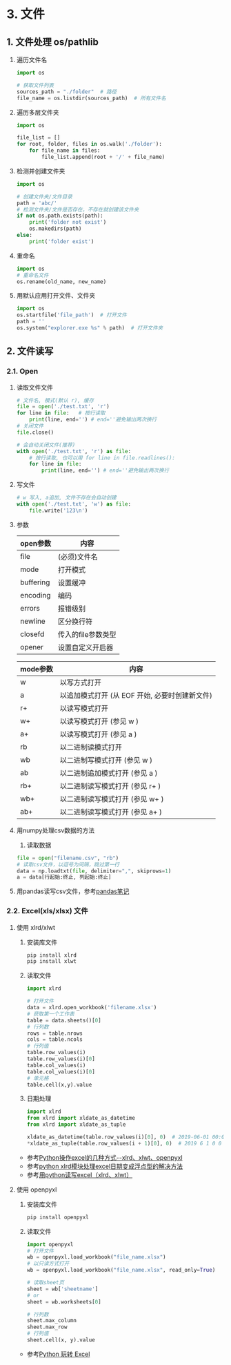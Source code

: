 # 3. 文件

## 1. 文件处理 os/pathlib

1. 遍历文件名

    ```python
    import os

    # 获取文件列表
    sources_path = "./folder"  # 路径
    file_name = os.listdir(sources_path)  # 所有文件名
    ```

2. 遍历多层文件夹

    ```python
    import os

    file_list = []
    for root, folder, files in os.walk('./folder'):
        for file_name in files:
            file_list.append(root + '/' + file_name)
    ```

3. 检测并创建文件夹

    ```python
    import os

    # 创建文件夹/文件目录
    path = 'abc/'
    # 检测文件夹/文件是否存在，不存在就创建该文件夹
    if not os.path.exists(path):
        print('folder not exist')
        os.makedirs(path)
    else:
        print('folder exist')
    ```

4. 重命名

    ```python
    import os
    # 重命名文件
    os.rename(old_name, new_name)
    ```

5. 用默认应用打开文件、文件夹

    ```python
    import os
    os.startfile('file_path')  # 打开文件
    path = ''
    os.system("explorer.exe %s" % path)  # 打开文件夹
    ```

## 2. 文件读写

### 2.1. Open

1. 读取文件文件

    ```python
    # 文件名, 模式(默认 r), 缓存
    file = open('./test.txt', 'r')
    for line in file:   # 按行读取
        print(line, end='') # end=''避免输出两次换行
    # 关闭文件
    file.close()
    ```

    ```python
    # 会自动关闭文件(推荐)
    with open('./test.txt', 'r') as file:
        # 按行读取, 也可以用 for line in file.readlines():
        for line in file:
            print(line, end='') # end=''避免输出两次换行
    ```

2. 写文件

    ```python
    # w 写入, a追加, 文件不存在会自动创建
    with open('./test.txt', 'w') as file:
        file.write('123\n')
    ```

3. 参数

    | open参数  | 内容               |
    | --------- | ------------------ |
    | file      | (必须)文件名       |
    | mode      | 打开模式           |
    | buffering | 设置缓冲           |
    | encoding  | 编码               |
    | errors    | 报错级别           |
    | newline   | 区分换行符         |
    | closefd   | 传入的file参数类型 |
    | opener    | 设置自定义开启器   |

    | mode参数 | 内容                                           |
    | -------- | ---------------------------------------------- |
    | w        | 以写方式打开                                   |
    | a        | 以追加模式打开 (从 EOF 开始, 必要时创建新文件) |
    | r+       | 以读写模式打开                                 |
    | w+       | 以读写模式打开 (参见 w )                       |
    | a+       | 以读写模式打开 (参见 a )                       |
    | rb       | 以二进制读模式打开                             |
    | wb       | 以二进制写模式打开 (参见 w )                   |
    | ab       | 以二进制追加模式打开 (参见 a )                 |
    | rb+      | 以二进制读写模式打开 (参见 r+ )                |
    | wb+      | 以二进制读写模式打开 (参见 w+ )                |
    | ab+      | 以二进制读写模式打开 (参见 a+ )                |

4. 用numpy处理csv数据的方法
   1. 读取数据

    ```python
    file = open("filename.csv", "rb")
    # 读取csv文件，以逗号为间隔，跳过第一行
    data = np.loadtxt(file, delimiter=",", skiprows=1)
    a = data[行起始:终止, 列起始:终止]
    ```

5. 用pandas读写csv文件，参考[pandas笔记](Python-05-Pandas.md)

### 2.2. Excel(xls/xlsx) 文件

1. 使用 xlrd/xlwt

   1. 安装库文件

       ```bash
       pip install xlrd
       pip install xlwt
       ```

   2. 读取文件

       ```python
       import xlrd

       # 打开文件
       data = xlrd.open_workbook('filename.xlsx')
       # 获取第一个工作表
       table = data.sheets()[0]
       # 行列数
       rows = table.nrows
       cols = table.ncols
       # 行列值
       table.row_values(i)
       table.row_values(i)[0]
       table.col_values(i)
       table.col_values(i)[0]
       # 单元格
       table.cell(x,y).value
       ```

   3. 日期处理

       ```python
       import xlrd
       from xlrd import xldate_as_datetime
       from xlrd import xldate_as_tuple

       xldate_as_datetime(table.row_values(i)[0], 0)  # 2019-06-01 00:00:00
       *xldate_as_tuple(table.row_values(i + 1)[0], 0)  # 2019 6 1 0 0 0
       ```

   - 参考[Python操作excel的几种方式--xlrd、xlwt、openpyxl](http://wenqiang-china.github.io/2016/05/13/python-opetating-excel/)
   - 参考[python xlrd模块处理excel日期变成浮点型的解决方法](https://my.oschina.net/zhangyangyang/blog/737072)
   - 参考[用python读写excel（xlrd、xlwt）](https://www.cnblogs.com/MrLJC/p/3715783.html)

2. 使用 openpyxl

   1. 安装库文件

       ```bash
       pip install openpyxl
       ```

   2. 读取文件

       ```python
       import openpyxl
       # 打开文件
       wb = openpyxl.load_workbook("file_name.xlsx")
       # 以只读方式打开
       wb = openpyxl.load_workbook("file_name.xlsx", read_only=True)

       # 读取sheet页
       sheet = wb['sheetname']
       # or
       sheet = wb.worksheets[0]

       # 行列数
       sheet.max_column
       sheet.max_row
       # 行列值
       sheet.cell(x, y).value
       ```

   - 参考[Python 玩转 Excel](https://mp.weixin.qq.com/s?__biz=MjM5NjMyMjUzNg==&mid=2448130701&idx=1&sn=10919f10f4006a18579d6bbc13a3f15c&chksm=b2f42f0a8583a61c9421711b7a542f2a1c8cfe114ace3ea1ba8cefc26bdde8eb36755a7404ae&scene=0#rd)
